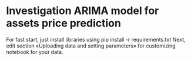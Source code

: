 # Investigation ARIMA model for assets price prediction
For fast start, just install libraries using pip install -r requirements.txt
Next, edit section «Uploading data and setting parameters» for customizing notebook for your data.

